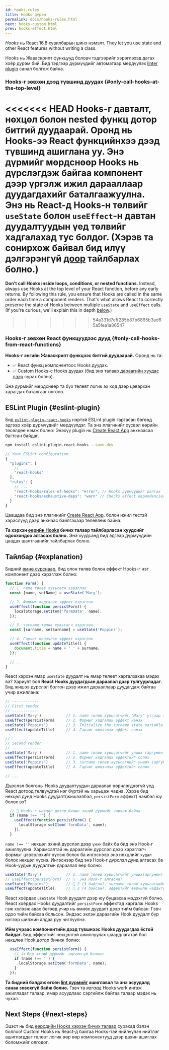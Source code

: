 ```yaml
---
id: hooks-rules
title: Hooks дүрэм
permalink: docs/hooks-rules.html
next: hooks-custom.html
prev: hooks-effect.html
---
```


*Hooks* нь React 16.8 хувилбарын шинэ нэмэлт. They let you use state and other React features without writing a class.

Hooks нь Жаваскрипт функцууд боловч тэдгээрийг хэрэглэхэд дагах хоёр дүрэм бий. Бид тэдгээр дүрмүүдийг автоматаар мөрдүүлэх [linter plugin](https://www.npmjs.com/package/eslint-plugin-react-hooks) санал болгож байна.

### Hooks-г зөвхөн дээд түвшинд дуудах {#only-call-hooks-at-the-top-level}

<<<<<<< HEAD
**Hooks-г давталт, нөхцөл болон nested функц дотор битгий дуудаарай.** Оронд нь Hooks-ээ React функцийнхээ дээд түвшинд ашиглана уу. Энэ дүрмийг мөрдснөөр Hooks нь дүрслэгдэж байгаа компонент дээр үргэлж ижил дарааллаар дуудагдахийг баталгаажуулна. Энэ нь React-д Hooks-н төлвийг `useState` болон `useEffect`-н давтан дуудалтуудын үед төлвийг хадгалахад тус болдог. (Хэрэв та сонирхож байвал бид илүү дэлгэрэнгүй [доор](#explanation) тайлбарлах болно.)
=======
**Don't call Hooks inside loops, conditions, or nested functions.** Instead, always use Hooks at the top level of your React function, before any early returns. By following this rule, you ensure that Hooks are called in the same order each time a component renders. That's what allows React to correctly preserve the state of Hooks between multiple `useState` and `useEffect` calls. (If you're curious, we'll explain this in depth [below](#explanation).)
>>>>>>> 54a331d7eff285b87b6865b3ad65a5fea1a86547

### Hooks-г зөвхөн React функцуудээс дууд {#only-call-hooks-from-react-functions}

**Hooks-г энгийн Жаваскрипт функцээс битгий дуудаарай.** Оронд нь та:

* ✅ React функц компонентоос Hooks дуудах.
* ✅ Custom Hooks-с Hooks дуудах (бид энэ талаар [дараагийн хуудас дээр](/docs/hooks-custom.html) сурах болно).

Энэ дүрмийг мөрдснөөр та бүх төлөвт логик эх код дээр цэвэрхэн харагдах баталгааг олгоно.

## ESLint Plugin {#eslint-plugin}

Бид [`eslint-plugin-react-hooks`](https://www.npmjs.com/package/eslint-plugin-react-hooks) нэртэй ESLint plugin гаргасан бөгөөд эдгээр хоёр дүрмүүдийг мөрдүүлдэг. Та энэ плагинийг хүсвэл өөрийн төсөлдөө нэмж болно:
Энэхүү plugin нь [Create React App](/docs/create-a-new-react-app.html#create-react-app) анхнаасаа багтсан байдаг.

```bash
npm install eslint-plugin-react-hooks --save-dev
```

```js
// Your ESLint configuration
{
  "plugins": [
    // ...
    "react-hooks"
  ],
  "rules": {
    // ...
    "react-hooks/rules-of-hooks": "error", // Hooks дүрмүүдийг шалгах
    "react-hooks/exhaustive-deps": "warn" // Checks effect dependencies
  }
}
```
Цаашдаа бид энэ плагинийг [Create React App](/docs/create-a-new-react-app.html#create-react-app). болон ижил төстэй хэрэслүүд дээр анхнаас байлгахаар төлөвлөж байна.

**Та хэрхэн [өөрийн Hooks](/docs/hooks-custom.html) бичих талаар тайлбарласан хуудсийг одоохондоо алгасаж болно.** Энэ хуудсанд бид эдгээр дүрмүүдийн цаадах шалтгаанийг тайлбарлах болно.

## Тайлбар {#explanation}

Бидний [өмнө сурснаар](/docs/hooks-state.html#tip-using-multiple-state-variables), бид олон төлөв болон еффект Hooks-г нэг компонент дээр хэрэглэж болно:

```js
function Form() {
  // 1. name төлөв хувьсагч хэрэглэх
  const [name, setName] = useState('Mary');

  // 2. Формыг хадгалах эффект хэрэглэх
  useEffect(function persistForm() {
    localStorage.setItem('formData', name);
  });

  // 3. surname төлөв хувьсагч хэрэглэх
  const [surname, setSurname] = useState('Poppins');

  // 4. Гарчиг шинэчлэх эффект хэрэглэх
  useEffect(function updateTitle() {
    document.title = name + ' ' + surname;
  });

  // ...
}
```

React хэрхэн ямар `useState` дуудалт нь ямар төлөвт харгалзахаа мэдэх вэ? Хариулт бол **React Hooks дуудагдсан дараалал дээр тулгуурладаг**. Бид жишээ дүрслэл болгон дээр ижил дарааллаар дуудагдаж байгаа учир ажиллана:

```js
// ------------
// First render
// ------------
useState('Mary')           // 1. name төлөв хувьсагчийг 'Mary' утгаар эхлүүлэх
useEffect(persistForm)     // 2. Формыг хадгалах эффект нэмэх
useState('Poppins')        // 3. Initialize the surname state variable with 'Poppins'
useEffect(updateTitle)     // 4. Гарчиг шинэчлэх эффект нэмэх

// -------------
// Second render
// -------------
useState('Mary')           // 1. name төлөв хувьсагчийг унших (аргументийг ашиглагдахгүй)
useEffect(persistForm)     // 2. Формыг хадгалах эффектийг солих
useState('Poppins')        // 3. surname төлөв хувьсагчийг унших (аргументийг ашиглахгүй)
useEffect(updateTitle)     // 4. Гарчиг шинэчлэх эффектийг солих

// ...
```

Дүрслэл болгоны Hooks дуудалтуудын дараалал өөрчлөгдөөгүй үед React дотоод төлвүүдтэй нэг бүртэй нь харьцаж чадна. Хэрэв бид нөхцөл дунд Hooks дуудалт(жишээлбэл, `persistForm` эффект) нэмбэл юу болох вэ?

```js
  // 🔴 Hooks-г нөхцөл дотор бичин эхний дүрмийг зөрчиж байна
  if (name !== '') {
    useEffect(function persistForm() {
      localStorage.setItem('formData', name);
    });
  }
```

`name !== ''` нөхцөл эхний дүрслэл дээр `үнэн` байх ба бид энэ Hook-г ажиллуулна. Харамсалтай нь дараагийн дүрслэл дээр хэрэглэгч формыг цэвэрлэхийг хүсэж болох ба ингэснээр энэ нөхцлийг `худал` болох нөхцөл үүснэ. Ингэснээр бид энэ Hook-г дүрслэл дунд алгасах ба Hook-уудын дуудалтын дараалал өөр болно:

```js
useState('Mary')           // 1. name төлөв хувьсагчийг унших(аргумент ашиглагдахгүй)
// useEffect(persistForm)  // 🔴  Энэ Hook-г алгасна!
useState('Poppins')        // 🔴 2 (3 байсан). surname төлөв хувьсагчийг уншиж чадахгүй
useEffect(updateTitle)     // 🔴 3 (4 байсан). Эффектийг өөрчилж чадахгүй
```

React хоёрдах `useState` Hook дуудалт дээр юу буцаахаа мэдэхгүй болно. React хоёрдах Hooks дуудалтийг `persistForm` эффектэд харгалж Hooks гэж хүлээж авах бөгөөд учир нь өмнөх дуудалт дээр тийм байсан. Гэвч одоо тийм байхаа больсон. Эндээс эхлэн дараагийн Hook дуудалт бүр нэгээр шилжин алдаа руу чиглүүлнэ.

**Ийм учраас компонентийн дээд түвшнээс Hooks дуудагдах ёстой байдаг.** Бид эффектийг нөхцөлтэй ажиллуулах шаардлагатай бол нөхцлөө Hook *дотор* бичиж болно:

```js
  useEffect(function persistForm() {
    // 👍 Бид эхний дүрмийг зөрчихгүй боллоо
    if (name !== '') {
      localStorage.setItem('formData', name);
    }
  });
```

**Та бидний бэлдэж өгсөн [lint дүрмийг](https://www.npmjs.com/package/eslint-plugin-react-hooks) ашиглавал та энэ асуудалд санаа зовохгүй байж болно.** Гэвч та *яагаад* Hooks work ингэж ажилладаг талаар, ямар асуудлаас сэргийлж байгаа талаар мэдэх нь чухал.

## Next Steps {#next-steps}

Эцэст нь бид [өөрсдийн Hooks хэрхэн бичих талаар](/docs/hooks-custom.html) сурахад бэлэн боллоо! Custom Hooks нь React-д байгаа Hooks-тэй нийлүүлэн нийтлэг ашиглагддаг төлөвт логик өөр өөр компонентууд дээр дахин ашиглах боломжийг олгодог.

